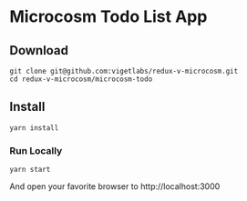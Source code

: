 # Microcosm Todo List App

## Download

```
git clone git@github.com:vigetlabs/redux-v-microcosm.git
cd redux-v-microcosm/microcosm-todo
```

## Install
```
yarn install
```

### Run Locally
```
yarn start
```
And open your favorite browser to http://localhost:3000
